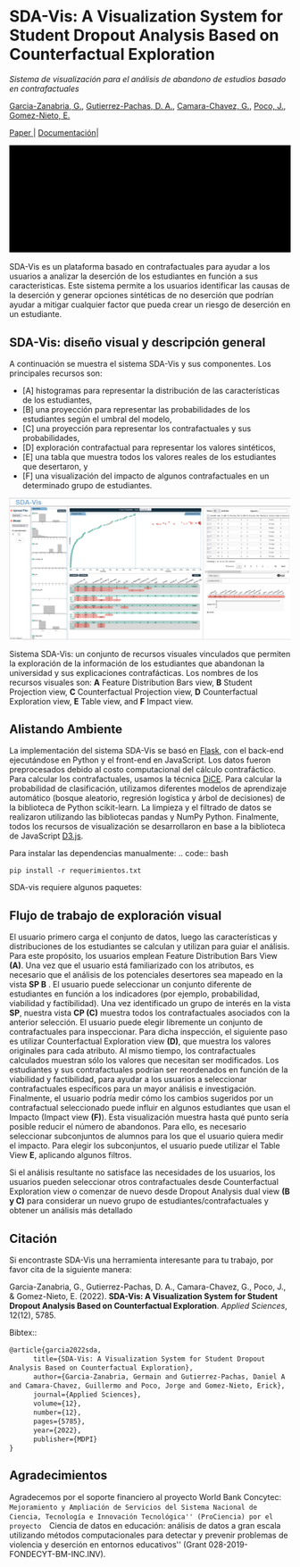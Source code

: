 SDA-Vis: A Visualization System for Student Dropout Analysis Based on Counterfactual Exploration
======================================================================
*Sistema de visualización para el análisis de abandono de estudios basado en contrafactuales*

[Garcia-Zanabria, G.](https://ctivitae.concytec.gob.pe/appDirectorioCTI/VerDatosInvestigador.do?id_investigador=34979/),
[Gutierrez-Pachas, D. A.](https://ctivitae.concytec.gob.pe/appDirectorioCTI/VerDatosInvestigador.do?id_investigador=16332/),
[Camara-Chavez, G.](https://ctivitae.concytec.gob.pe/appDirectorioCTI/VerDatosInvestigador.do?id_investigador=16064/),
[Poco, J.](https://ctivitae.concytec.gob.pe/appDirectorioCTI/VerDatosInvestigador.do?id_investigador=17033/),
[Gomez-Nieto, E.](https://ctivitae.concytec.gob.pe/appDirectorioCTI/VerDatosInvestigador.do?id_investigador=17384/)  


[Paper ](https://www.mdpi.com/2076-3417/12/12/5785>) | [Documentación](https://github.com/germaingarcia/SDA-VIS>)|


![](https://github.com/germaingarcia/SDA-VIS/blob/22581be5b16a6005125fcf1f4265b19cdfbfe95f/figs/counterfactual.gif)


SDA-Vis es un plataforma  basado en contrafactuales para ayudar a los usuarios a analizar la deserción de los estudiantes en función a sus caracteristicas. Este sistema permite a los usuarios identificar las causas de la deserción y generar opciones sintéticas de no deserción que podrían ayudar a mitigar cualquier factor que pueda crear un riesgo de deserción en un estudiante.  

## SDA-Vis: diseño visual y descripción general
A continuación se muestra el sistema SDA-Vis y sus componentes. Los principales recursos son:
* [A] histogramas para representar la distribución de las características de los estudiantes, 
* [B] una proyección para representar las probabilidades de los estudiantes según el umbral del modelo, 
* [C] una proyección para representar los contrafactuales y sus probabilidades, 
* [D] exploración contrafactual para representar los valores sintéticos, 
* [E] una tabla que muestra todos los valores reales de los estudiantes que desertaron, y 
* [F] una visualización del impacto de algunos contrafactuales en un determinado grupo de estudiantes.

![](https://github.com/germaingarcia/SDA-VIS/blob/6f51f4582b2eefd742f7c722aecfba4e237fe9b4/figs/main.png)

Sistema SDA-Vis: un conjunto de recursos visuales vinculados que permiten la exploración de la información de los estudiantes que abandonan la universidad y sus explicaciones contrafácticas. Los nombres de los recursos visuales son: **A** Feature Distribution Bars view, **B** Student Projection view, **C** Counterfactual Projection view, **D** Counterfactual Exploration view, **E** Table view, and **F** Impact view.


Alistando Ambiente 
-----------------
La implementación del sistema SDA-Vis se basó en [Flask](https://flask.palletsprojects.com/en/2.1.x/), con el back-end ejecutándose en Python y el front-end en JavaScript. Los datos fueron preprocesados ​​debido al costo computacional del cálculo contrafáctico. Para calcular los contrafactuales, usamos la técnica [DiCE](github.com/microsoft/DiCE). Para calcular la probabilidad de clasificación, utilizamos diferentes modelos de aprendizaje automático (bosque aleatorio, regresión logística y árbol de decisiones) de la biblioteca de Python scikit-learn. La limpieza y el filtrado de datos se realizaron utilizando las bibliotecas pandas y NumPy Python. Finalmente, todos los recursos de visualización se desarrollaron en base a la biblioteca de JavaScript [D3.js](d3js.org).

Para instalar las dependencias manualmente:
.. code:: bash

    pip install -r requerimientos.txt

SDA-vis requiere algunos paquetes:


Flujo de trabajo de exploración visual
-----------------
El usuario primero carga el conjunto de datos, luego las características y distribuciones de los estudiantes se calculan y utilizan para guiar el análisis. Para este propósito, los usuarios emplean Feature Distribution Bars View **(A)**. Una vez que el usuario está familiarizado con los atributos, es necesario que el análisis de los potenciales desertores sea mapeado en la vista **SP B** . El usuario puede seleccionar un conjunto diferente de estudiantes en función a los indicadores (por ejemplo, probabilidad, viabilidad y factibilidad). Una vez identificado un grupo de interés en la vista **SP**, nuestra vista **CP (C)** muestra todos los contrafactuales asociados con la anterior selección. El usuario puede elegir libremente un conjunto de contrafactuales para inspeccionar. Para dicha inspección, el siguiente paso es utilizar Counterfactual Exploration view **(D)**, que muestra los valores originales para cada atributo. Al mismo tiempo, los contrafactuales calculados muestran sólo los valores que necesitan ser modificados. Los estudiantes y sus contrafactuales podrían ser
reordenados en función de la viabilidad y factibilidad, para ayudar a los usuarios a seleccionar contrafactuales específicos para un mayor análisis e investigación. Finalmente, el usuario podría medir cómo los cambios sugeridos por un contrafactual seleccionado puede influir en algunos estudiantes que usan el Impacto (Impact view **(F)**). Esta visualización muestra hasta qué punto sería posible reducir el número de abandonos. Para ello, es necesario seleccionar subconjuntos de alumnos para los que el usuario quiera medir el impacto. Para elegir los subconjuntos, el usuario  puede utilizar el Table View **E**, aplicando
algunos filtros.

Si el análisis resultante no satisface las necesidades de los usuarios, los usuarios pueden seleccionar otros
contrafactuales desde Counterfactual Exploration view o comenzar de nuevo desde Dropout Analysis dual view **(B y C)** para considerar un nuevo grupo de estudiantes/contrafactuales y obtener un análisis más detallado


Citación
-------
Si encontraste SDA-Vis una herramienta interesante para tu trabajo, por favor cita de la siguiente manera:

Garcia-Zanabria, G., Gutierrez-Pachas, D. A., Camara-Chavez, G., Poco, J., & Gomez-Nieto, E. (2022). **SDA-Vis: A Visualization System for Student Dropout Analysis Based on Counterfactual Exploration**. *Applied Sciences*, 12(12), 5785.


Bibtex::

	@article{garcia2022sda,
		  title={SDA-Vis: A Visualization System for Student Dropout Analysis Based on Counterfactual Exploration},
		  author={Garcia-Zanabria, Germain and Gutierrez-Pachas, Daniel A and Camara-Chavez, Guillermo and Poco, Jorge and Gomez-Nieto, Erick},
		  journal={Applied Sciences},
		  volume={12},
		  number={12},
		  pages={5785},
		  year={2022},
		  publisher={MDPI}
	}
	

## Agradecimientos
Agradecemos por el soporte financiero al proyecto World Bank Concytec: ``Mejoramiento y Ampliación de Servicios del Sistema Nacional de Ciencia, Tecnología e Innovación Tecnológica'' (ProCiencia) por el proyecto 
``Ciencia de datos en educación: análisis de datos a gran escala utilizando métodos computacionales para detectar y prevenir problemas de violencia y deserción en entornos educativos'' (Grant 028-2019-FONDECYT-BM-INC.INV).


